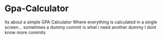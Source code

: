 # Gpa-Calculator
Its about a simple GPA Calculator
Where everything is calculated in a single screen...
sometimes a dummy commit is what i need
another dummy
I dont know more commits 
